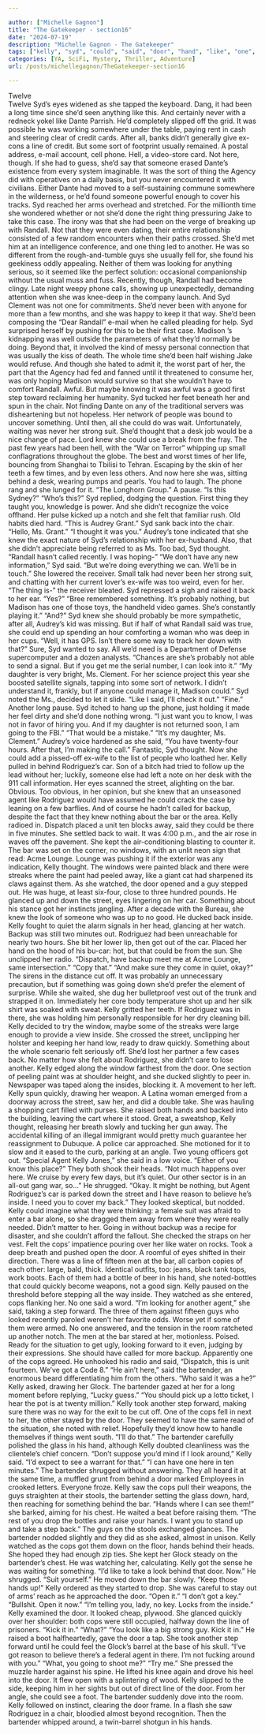 ```yaml
---

author: ["Michelle Gagnon"]
title: "The Gatekeeper - section16"
date: "2024-07-19"
description: "Michelle Gagnon - The Gatekeeper"
tags: ["kelly", "syd", "could", "said", "door", "hand", "like", "one", "bartender", "bar", "got", "another", "something", "rodriguez", "cop", "time", "thing", "randall", "guy", "would", "thought", "knew", "behind", "never", "step"]
categories: [YA, SciFi, Mystery, Thriller, Adventure]
url: /posts/michellegagnon/TheGatekeeper-section16

---
```



Twelve  
Twelve
Syd’s eyes widened as she tapped the keyboard. Dang, it had been a long time since she’d seen anything like this. And certainly never with a redneck yokel like Dante Parrish. He’d completely slipped off the grid. It was possible he was working somewhere under the table, paying rent in cash and steering clear of credit cards. After all, banks didn’t generally give ex-cons a line of credit. But some sort of footprint usually remained. A postal address, e-mail account, cell phone. Hell, a video-store card.
Not here, though. If she had to guess, she’d say that someone erased Dante’s existence from every system imaginable. It was the sort of thing the Agency did with operatives on a daily basis, but you never encountered it with civilians. Either Dante had moved to a self-sustaining commune somewhere in the wilderness, or he’d found someone powerful enough to cover his tracks.
Syd reached her arms overhead and stretched. For the millionth time she wondered whether or not she’d done the right thing pressuring Jake to take this case. The irony was that she had been on the verge of breaking up with Randall. Not that they were even dating, their entire relationship consisted of a few random encounters when their paths crossed. She’d met him at an intelligence conference, and one thing led to another. He was so different from the rough-and-tumble guys she usually fell for, she found his geekiness oddly appealing. Neither of them was looking for anything serious, so it seemed like the perfect solution: occasional companionship without the usual muss and fuss.
Recently, though, Randall had become clingy. Late night weepy phone calls, showing up unexpectedly, demanding attention when she was knee-deep in the company launch. And Syd Clement was not one for commitments. She’d never been with anyone for more than a few months, and she was happy to keep it that way. She’d been composing the “Dear Randall” e-mail when he called pleading for help.
Syd surprised herself by pushing for this to be their first case. Madison ’s kidnapping was well outside the parameters of what they’d normally be doing. Beyond that, it involved the kind of messy personal connection that was usually the kiss of death. The whole time she’d been half wishing Jake would refuse. And though she hated to admit it, the worst part of her, the part that the Agency had fed and fanned until it threatened to consume her, was only hoping Madison would survive so that she wouldn’t have to comfort Randall. Awful. But maybe knowing it was awful was a good first step toward reclaiming her humanity.
Syd tucked her feet beneath her and spun in the chair. Not finding Dante on any of the traditional servers was disheartening but not hopeless. Her network of people was bound to uncover something. Until then, all she could do was wait.
Unfortunately, waiting was never her strong suit. She’d thought that a desk job would be a nice change of pace. Lord knew she could use a break from the fray. The past few years had been hell, with the “War on Terror” whipping up small conflagrations throughout the globe. The best and worst times of her life, bouncing from Shanghai to Tbilisi to Tehran. Escaping by the skin of her teeth a few times, and by even less others.
And now here she was, sitting behind a desk, wearing pumps and pearls. You had to laugh.
The phone rang and she lunged for it. “The Longhorn Group.”
A pause. “Is this Sydney?”
“Who’s this?” Syd replied, dodging the question. First thing they taught you, knowledge is power. And she didn’t recognize the voice offhand. Her pulse kicked up a notch and she felt that familiar rush. Old habits died hard.
“This is Audrey Grant.”
Syd sank back into the chair. “Hello, Ms. Grant.”
“I thought it was you.” Audrey’s tone indicated that she knew the exact nature of Syd’s relationship with her ex-husband. Also, that she didn’t appreciate being referred to as Ms. Too bad, Syd thought.
“Randall hasn’t called recently. I was hoping-”
“We don’t have any new information,” Syd said. “But we’re doing everything we can. We’ll be in touch.” She lowered the receiver. Small talk had never been her strong suit, and chatting with her current lover’s ex-wife was too weird, even for her.
“The thing is-” the receiver bleated.
Syd repressed a sigh and raised it back to her ear. “Yes?”
“Bree remembered something. It’s probably nothing, but Madison has one of those toys, the handheld video games. She’s constantly playing it.”
“And?” Syd knew she should probably be more sympathetic, after all, Audrey’s kid was missing. But if half of what Randall said was true, she could end up spending an hour comforting a woman who was deep in her cups.
“Well, it has GPS. Isn’t there some way to track her down with that?”
Sure, Syd wanted to say. All we’d need is a Department of Defense supercomputer and a dozen analysts. “Chances are she’s probably not able to send a signal. But if you get me the serial number, I can look into it.”
“My daughter is very bright, Ms. Clement. For her science project this year she boosted satellite signals, tapping into some sort of network. I didn’t understand it, frankly, but if anyone could manage it, Madison could.”
Syd noted the Ms., decided to let it slide. “Like I said, I’ll check it out.”
“Fine.” Another long pause. Syd itched to hang up the phone, just holding it made her feel dirty and she’d done nothing wrong. “I just want you to know, I was not in favor of hiring you. And if my daughter is not returned soon, I am going to the FBI.”
“That would be a mistake.”
“It’s my daughter, Ms. Clement.” Audrey’s voice hardened as she said, “You have twenty-four hours. After that, I’m making the call.”
Fantastic, Syd thought. Now she could add a pissed-off ex-wife to the list of people who loathed her.
Kelly pulled in behind Rodriguez’s car. Son of a bitch had tried to follow up the lead without her; luckily, someone else had left a note on her desk with the 911 call information. Her eyes scanned the street, alighting on the bar. Obvious. Too obvious, in her opinion, but she knew that an unseasoned agent like Rodriguez would have assumed he could crack the case by leaning on a few barflies. And of course he hadn’t called for backup, despite the fact that they knew nothing about the bar or the area.
Kelly radioed in. Dispatch placed a unit ten blocks away, said they could be there in five minutes. She settled back to wait. It was 4:00 p.m., and the air rose in waves off the pavement. She kept the air-conditioning blasting to counter it.
The bar was set on the corner, no windows, with an unlit neon sign that read: Acme Lounge. Lounge was pushing it if the exterior was any indication, Kelly thought. The windows were painted black and there were streaks where the paint had peeled away, like a giant cat had sharpened its claws against them.
As she watched, the door opened and a guy stepped out. He was huge, at least six-four, close to three hundred pounds. He glanced up and down the street, eyes lingering on her car. Something about his stance got her instincts jangling. After a decade with the Bureau, she knew the look of someone who was up to no good.
He ducked back inside. Kelly fought to quiet the alarm signals in her head, glancing at her watch. Backup was still two minutes out. Rodriguez had been unreachable for nearly two hours. She bit her lower lip, then got out of the car. Placed her hand on the hood of his bu-car: hot, but that could be from the sun. She unclipped her radio. “Dispatch, have backup meet me at Acme Lounge, same intersection.”
“Copy that.”
“And make sure they come in quiet, okay?”
The sirens in the distance cut off. It was probably an unnecessary precaution, but if something was going down she’d prefer the element of surprise. While she waited, she dug her bulletproof vest out of the trunk and strapped it on. Immediately her core body temperature shot up and her silk shirt was soaked with sweat. Kelly gritted her teeth. If Rodriguez was in there, she was holding him personally responsible for her dry cleaning bill.
Kelly decided to try the window, maybe some of the streaks were large enough to provide a view inside. She crossed the street, unclipping her holster and keeping her hand low, ready to draw quickly. Something about the whole scenario felt seriously off. She’d lost her partner a few cases back. No matter how she felt about Rodriguez, she didn’t care to lose another.
Kelly edged along the window farthest from the door. One section of peeling paint was at shoulder height, and she ducked slightly to peer in. Newspaper was taped along the insides, blocking it.
A movement to her left. Kelly spun quickly, drawing her weapon. A Latina woman emerged from a doorway across the street, saw her, and did a double take. She was hauling a shopping cart filled with purses. She raised both hands and backed into the building, leaving the cart where it stood.
Great, a sweatshop, Kelly thought, releasing her breath slowly and tucking her gun away. The accidental killing of an illegal immigrant would pretty much guarantee her reassignment to Dubuque.
A police car approached. She motioned for it to slow and it eased to the curb, parking at an angle. Two young officers got out.
“Special Agent Kelly Jones,” she said in a low voice. “Either of you know this place?”
They both shook their heads. “Not much happens over here. We cruise by every few days, but it’s quiet. Our other sector is in an all-out gang war, so…” He shrugged.
“Okay. It might be nothing, but Agent Rodriguez’s car is parked down the street and I have reason to believe he’s inside. I need you to cover my back.”
They looked skeptical, but nodded. Kelly could imagine what they were thinking: a female suit was afraid to enter a bar alone, so she dragged them away from where they were really needed. Didn’t matter to her. Going in without backup was a recipe for disaster, and she couldn’t afford the fallout.
She checked the straps on her vest. Felt the cops’ impatience pouring over her like water on rocks. Took a deep breath and pushed open the door.
A roomful of eyes shifted in their direction. There was a line of fifteen men at the bar, all carbon copies of each other: large, bald, thick. Identical outfits, too: jeans, black tank tops, work boots. Each of them had a bottle of beer in his hand, she noted-bottles that could quickly become weapons, not a good sign.
Kelly paused on the threshold before stepping all the way inside. They watched as she entered, cops flanking her. No one said a word.
“I’m looking for another agent,” she said, taking a step forward. The three of them against fifteen guys who looked recently paroled weren’t her favorite odds. Worse yet if some of them were armed.
No one answered, and the tension in the room ratcheted up another notch. The men at the bar stared at her, motionless. Poised. Ready for the situation to get ugly, looking forward to it even, judging by their expressions. She should have called for more backup. Apparently one of the cops agreed. He unhooked his radio and said, “Dispatch, this is unit fourteen. We’ve got a Code 8.”
“He ain’t here,” said the bartender, an enormous beard differentiating him from the others.
“Who said it was a he?” Kelly asked, drawing her Glock.
The bartender gazed at her for a long moment before replying, “Lucky guess.”
“You should pick up a lotto ticket, I hear the pot is at twenty million.” Kelly took another step forward, making sure there was no way for the exit to be cut off. One of the cops fell in next to her, the other stayed by the door. They seemed to have the same read of the situation, she noted with relief. Hopefully they’d know how to handle themselves if things went south.
“I’ll do that.” The bartender carefully polished the glass in his hand, although Kelly doubted cleanliness was the clientele’s chief concern.
“Don’t suppose you’d mind if I look around,” Kelly said.
“I’d expect to see a warrant for that.”
“I can have one here in ten minutes.”
The bartender shrugged without answering.
They all heard it at the same time, a muffled grunt from behind a door marked Employees in crooked letters. Everyone froze. Kelly saw the cops pull their weapons, the guys straighten at their stools, the bartender setting the glass down, hard, then reaching for something behind the bar.
“Hands where I can see them!” she barked, aiming for his chest. He waited a beat before raising them.
“The rest of you drop the bottles and raise your hands. I want you to stand up and take a step back.”
The guys on the stools exchanged glances. The bartender nodded slightly and they did as she asked, almost in unison. Kelly watched as the cops got them down on the floor, hands behind their heads. She hoped they had enough zip ties.
She kept her Glock steady on the bartender’s chest. He was watching her, calculating. Kelly got the sense he was waiting for something.
“I’d like to take a look behind that door. Now.”
He shrugged. “Suit yourself.”
He moved down the bar slowly. “Keep those hands up!” Kelly ordered as they started to drop. She was careful to stay out of arms’ reach as he approached the door.
“Open it.”
“I don’t got a key.”
“Bullshit. Open it now.”
“I’m telling you, lady, no key. Locks from the inside.”
Kelly examined the door. It looked cheap, plywood. She glanced quickly over her shoulder: both cops were still occupied, halfway down the line of prisoners. “Kick it in.”
“What?”
“You look like a big strong guy. Kick it in.”
He raised a boot halfheartedly, gave the door a tap.
She took another step forward until he could feel the Glock’s barrel at the base of his skull. “I’ve got reason to believe there’s a federal agent in there. I’m not fucking around with you.”
“What, you going to shoot me?”
“Try me.” She pressed the muzzle harder against his spine. He lifted his knee again and drove his heel into the door. It flew open with a splintering of wood.
Kelly slipped to the side, keeping him in her sights but out of direct line of the door. From her angle, she could see a foot.
The bartender suddenly dove into the room. Kelly followed on instinct, clearing the door frame. In a flash she saw Rodriguez in a chair, bloodied almost beyond recognition. Then the bartender whipped around, a twin-barrel shotgun in his hands.
